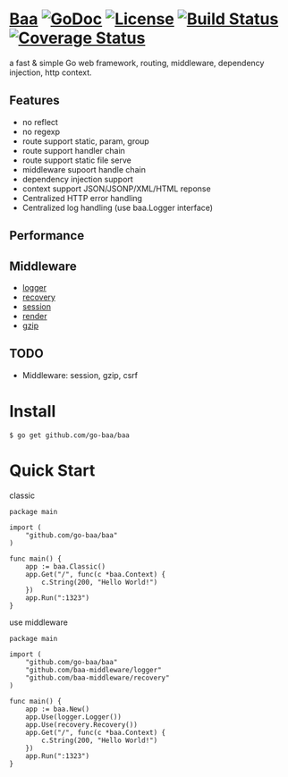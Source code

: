 # [Baa](http://go-baa.github.io/baa) [![GoDoc](http://img.shields.io/badge/go-documentation-blue.svg?style=flat-square)](http://godoc.org/github.com/go-baa/baa) [![License](http://img.shields.io/badge/license-mit-blue.svg?style=flat-square)](https://raw.githubusercontent.com/go-baa/baa/master/LICENSE) [![Build Status](http://img.shields.io/travis/go-baa/baa.svg?style=flat-square)](https://travis-ci.org/go-baa/baa) [![Coverage Status](http://img.shields.io/coveralls/go-baa/baa.svg?style=flat-square)](https://coveralls.io/r/go-baa/baa)

a fast &amp; simple Go web framework, routing, middleware, dependency injection, http context.

## Features

* no reflect
* no regexp
* route support static, param, group
* route support handler chain
* route support static file serve
* middleware supoort handle chain
* dependency injection support
* context support JSON/JSONP/XML/HTML reponse
* Centralized HTTP error handling
* Centralized log handling (use baa.Logger interface)

## Performance

## Middleware

* [logger](https://github.com/baa-middleware/logger)
* [recovery](https://github.com/baa-middleware/recovery)
* [session](https://github.com/baa-middleware/session)
* [render](https://github.com/baa-middleware/render)
* [gzip](https://github.com/baa-middleware/gzip)


## TODO

* Middleware: session, gzip, csrf

# Install

```
$ go get github.com/go-baa/baa
```

# Quick Start

classic

```
package main

import (
    "github.com/go-baa/baa"
)

func main() {
    app := baa.Classic()
    app.Get("/", func(c *baa.Context) {
        c.String(200, "Hello World!")
    })
    app.Run(":1323")
}
```

use middleware

```
package main

import (
    "github.com/go-baa/baa"
    "github.com/baa-middleware/logger"
    "github.com/baa-middleware/recovery"
)

func main() {
    app := baa.New()
    app.Use(logger.Logger())
    app.Use(recovery.Recovery())
    app.Get("/", func(c *baa.Context) {
        c.String(200, "Hello World!")
    })
    app.Run(":1323")
}
```